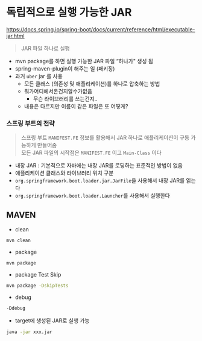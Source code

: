#  독립적으로 실행 가능한 JAR
https://docs.spring.io/spring-boot/docs/current/reference/html/executable-jar.html
> JAR 파일 하나로 실행  
- mvn package를 하면 실행 가능한 ​JAR 파일 “하나가"​ 생성 됨
- spring-maven-plugin이 해주는 일 (패키징)  
- 과거 `uber` jar 를 사용  
  - 모든 클래스 (의존성 및 애플리케이션)를 하나로 압축하는 방법
  - 뭐가어디에서온건지알수가없음
    - 무슨 라이브러리를 쓰는건지..
  - 내용은 다르지만 이름이 같은 파일은 또 어떻게?

### 스프링 부트의 전략
> 스프링 부트 `MANIFEST.FE` 정보를 활용해서 JAR 하나로 애플리케이션이 구동 가능하게 만들어줌  
> 모든 JAR 파일의 시작점은 `MANIFEST.FE` 이고 `Main-Class` 이다  
- 내장 JAR : 기본적으로 자바에는 내장 JAR를 로딩하는 ​표준적인 방법이 없음​
- 애플리케이션 클래스와 라이브러리 위치 구분
- `org.springframework.boot.loader.jar.JarFile`을 사용해서 내장 JAR를 읽는다
- `org.springframework.boot.loader.Launcher`를 사용해서 실행한다

## MAVEN
- clean
```bash
mvn clean
```

- package
```bash
mvn package
```

- package Test Skip
```bash
mvn package -DskipTests
```

- debug
```bash
-Ddebug
```

- target에 생성된 JAR로 실행 가능
```bash
java -jar xxx.jar
```